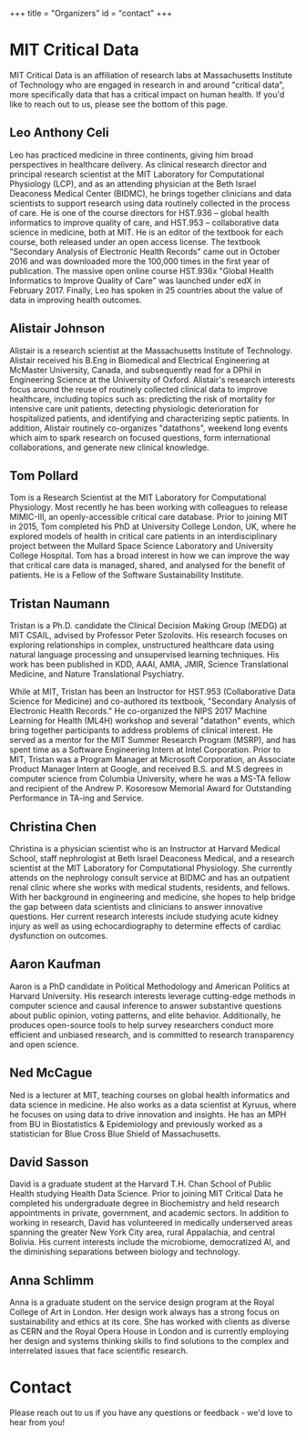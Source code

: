 +++
title = "Organizers"
id = "contact"
+++

# MIT Critical Data

MIT Critical Data is an affiliation of research labs at Massachusetts Institute of Technology who are engaged in research in and around "critical data", more specifically data that has a critical impact on human health. If you'd like to reach out to us, please see the bottom of this page.

## Leo Anthony Celi

Leo has practiced medicine in three continents, giving him broad perspectives in healthcare delivery. As clinical research director and principal research scientist at the MIT Laboratory for Computational Physiology (LCP), and as an attending physician at the Beth Israel Deaconess Medical Center (BIDMC), he brings together clinicians and data scientists to support research using data routinely collected in the process of care. He is one of the course directors for HST.936 – global health informatics to improve quality of care, and HST.953 – collaborative data science in medicine, both at MIT. He is an editor of the textbook for each course, both released under an open access license. The textbook "Secondary Analysis of Electronic Health Records" came out in October 2016 and was downloaded more the 100,000 times in the first year of publication. The massive open online course HST.936x "Global Health Informatics to Improve Quality of Care" was launched under edX in February 2017. Finally, Leo has spoken in 25 countries about the value of data in improving health outcomes.

## Alistair Johnson

Alistair is a research scientist at the Massachusetts Institute of Technology. Alistair received his B.Eng in Biomedical and Electrical Engineering at McMaster University, Canada, and subsequently read for a DPhil in Engineering Science at the University of Oxford. Alistair's research interests focus around the reuse of routinely collected clinical data to improve healthcare, including topics such as: predicting the risk of mortality for intensive care unit patients, detecting physiologic deterioration for hospitalized patients, and identifying and characterizing septic patients. In addition, Alistair routinely co-organizes "datathons", weekend long events which aim to spark research on focused questions, form international collaborations, and generate new clinical knowledge.

## Tom Pollard

Tom is a Research Scientist at the MIT Laboratory for Computational Physiology. Most recently he has been working with colleagues to release MIMIC-III, an openly-accessible critical care database. Prior to joining MIT in 2015, Tom completed his PhD at University College London, UK, where he explored models of health in critical care patients in an interdisciplinary project between the Mullard Space Science Laboratory and University College Hospital. Tom has a broad interest in how we can improve the way that critical care data is managed, shared, and analysed for the benefit of patients. He is a Fellow of the Software Sustainability Institute.

## Tristan Naumann

Tristan is a Ph.D. candidate the Clinical Decision Making Group (MEDG) at MIT CSAIL, advised by Professor Peter Szolovits. His research focuses on exploring relationships in complex, unstructured healthcare data using natural language processing and unsupervised learning techniques. His work has been published in KDD, AAAI, AMIA, JMIR, Science Translational Medicine, and Nature Translational Psychiatry.

While at MIT, Tristan has been an Instructor for HST.953 (Collaborative Data Science for Medicine) and co-authored its textbook, "Secondary Analysis of Electronic Health Records." He co-organized the NIPS 2017 Machine Learning for Health (ML4H) workshop and several "datathon" events, which bring together participants to address problems of clinical interest. He served as a mentor for the MIT Summer Research Program (MSRP), and has spent time as a Software Engineering Intern at Intel Corporation. Prior to MIT, Tristan was a Program Manager at Microsoft Corporation, an Associate Product Manager Intern at Google, and received B.S. and M.S degrees in computer science from Columbia University, where he was a MS-TA fellow and recipient of the Andrew P. Kosoresow Memorial Award for Outstanding Performance in TA-ing and Service.

## Christina Chen

Christina is a physician scientist who is an Instructor at Harvard Medical School, staff nephrologist at Beth Israel Deaconess Medical, and a research scientist at the MIT Laboratory for Computational Physiology. She currently attends on the nephrology consult service at BIDMC and has an outpatient renal clinic where she works with medical students, residents, and fellows. With her background in engineering and medicine, she hopes to help bridge the gap between data scientists and clinicians to answer innovative questions. Her current research interests include studying acute kidney injury as well as using echocardiography to determine effects of cardiac dysfunction on outcomes.

## Aaron Kaufman

Aaron is a PhD candidate in Political Methodology and American Politics at Harvard University. His research interests leverage cutting-edge methods in computer science and causal inference to answer substantive questions about public opinion, voting patterns, and elite behavior. Additionally, he produces open-source tools to help survey researchers conduct more efficient and unbiased research, and is committed to research transparency and open science.

## Ned McCague

Ned is a lecturer at MIT, teaching courses on global health informatics and data science in medicine.  He also works as a data scientist at Kyruus, where he focuses on using data to drive innovation and insights.  He has an MPH from BU in Biostatistics & Epidemiology and previously worked as a statistician for Blue Cross Blue Shield of Massachusetts.

## David Sasson

David is a graduate student at the Harvard T.H. Chan School of Public Health studying Health Data Science. Prior to joining MIT Critical Data he completed his undergraduate degree in Biochemistry and held research appointments in private, government, and academic sectors. In addition to working in research, David has volunteered in medically underserved areas spanning the greater New York City area, rural Appalachia, and central Bolivia. His current interests include the microbiome, democratized AI, and the diminishing separations between biology and technology.

## Anna Schlimm

Anna is a graduate student on the service design program at the Royal College of Art in London. Her design work always has a strong focus on sustainability and ethics at its core. She has worked with clients as diverse as CERN and the Royal Opera House in London and is currently employing her design and systems thinking skills to find solutions to the complex and interrelated issues that face scientific research. 

# Contact

Please reach out to us if you have any questions or feedback - we'd love to hear from you!
